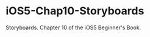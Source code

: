 iOS5-Chap10-Storyboards
=======================

Storyboards. Chapter 10 of the iOS5 Beginner's Book.
